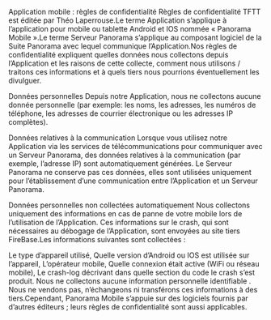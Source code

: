 Application mobile : règles de confidentialité
Règles de confidentialité
TFTT est éditée par Théo Laperrouse.Le terme Application s’applique à l’application pour mobile ou tablette Android et IOS nommée « Panorama Mobile ».Le terme Serveur Panorama s’applique au composant logiciel de la Suite Panorama avec lequel communique l’Application.Nos règles de confidentialité expliquent quelles données nous collectons depuis l’Application et les raisons de cette collecte, comment nous utilisons / traitons ces informations et à quels tiers nous pourrions éventuellement les divulguer.

Données personnelles
Depuis notre Application, nous ne collectons aucune donnée personnelle (par exemple: les noms, les adresses, les numéros de téléphone, les adresses de courrier électronique ou les adresses IP complètes).

Données relatives à la communication
Lorsque vous utilisez notre Application via les services de télécommunications pour communiquer avec un Serveur Panorama, des données relatives à la communication (par exemple, l’adresse IP) sont automatiquement générées. Le Serveur Panorama ne conserve pas ces données, elles sont utilisées uniquement pour l’établissement d’une communication entre l’Application et un Serveur Panorama.

Données personnelles non collectées automatiquement
Nous collectons uniquement des informations en cas de panne de votre mobile lors de l’utilisation de l’Application. Ces informations sur le crash, qui sont nécessaires au débogage de l’Application, sont envoyées au site tiers FireBase.Les informations suivantes sont collectées :

Le type d’appareil utilisé,
Quelle version d’Android ou IOS est utilisée sur l’appareil,
L’opérateur mobile,
Quelle connexion était active (WiFi ou réseau mobile),
Le crash-log décrivant dans quelle section du code le crash s’est produit.
Nous ne collectons aucune information personnelle identifiable . Nous ne vendons pas, n’échangeons ni transférons ces informations à des tiers.Cependant, Panorama Mobile s’appuie sur des logiciels fournis par d’autres éditeurs ; leurs règles de confidentialité sont aussi applicables.